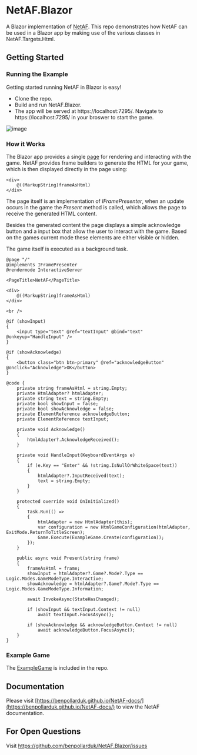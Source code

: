 # NetAF.Blazor
A Blazor implementation of [NetAF](http://www.github.com/benpollarduk/netaf). This repo demonstrates how NetAF can be used in a Blazor app by making use of the various classes in NetAF.Targets.Html.  

## Getting Started

### Running the Example
Getting started running NetAF in Blazor is easy!

* Clone the repo.
* Build and run NetAF.Blazor.
* The app will be served at https://localhost:7295/. Navigate to https://localhost:7295/ in your broswer to start the game.

![image](https://github.com/user-attachments/assets/c2d482f4-6137-4f7f-80be-a6ef839fd973)

### How it Works
The Blazor app provides a single [page](NetAF.Blazor/Components/Pages/Home.razor) for rendering and interacting with the game. NetAF provides frame builders to generate the HTML for your game, which is then displayed directly in the page using:
```
<div>
    @((MarkupString)frameAsHtml)
</div>
```
The page itself is an implementation of *IFramePresenter*, when an update occurs in the game the *Present* method is called, which allows the page to receive the generated HTML content.

Besides the generated content the page displays a simple acknowledge button and a input box that allow the user to interact with the game. Based on the games current mode these elements are either visible or hidden.

The game itself is executed as a background task.

```
@page "/"
@implements IFramePresenter
@rendermode InteractiveServer

<PageTitle>NetAF</PageTitle>

<div>
    @((MarkupString)frameAsHtml)
</div>

<br />

@if (showInput)
{
    <input type="text" @ref="textInput" @bind="text" @onkeyup="HandleInput" />
}

@if (showAcknowledge)
{
    <button class="btn btn-primary" @ref="acknowledgeButton" @onclick="Acknowledge">OK</button>
}

@code {
    private string frameAsHtml = string.Empty;
    private HtmlAdapter? htmlAdapter;
    private string text = string.Empty;
    private bool showInput = false;
    private bool showAcknowledge = false;
    private ElementReference acknowledgeButton;
    private ElementReference textInput;

    private void Acknowledge()
    {
        htmlAdapter?.AcknowledgeReceived();
    }

    private void HandleInput(KeyboardEventArgs e)
    {
        if (e.Key == "Enter" && !string.IsNullOrWhiteSpace(text))
        {
            htmlAdapter?.InputReceived(text);
            text = string.Empty;
        }
    }

    protected override void OnInitialized()
    {
        Task.Run(() =>
        {
            htmlAdapter = new HtmlAdapter(this);
            var configuration = new HtmlGameConfiguration(htmlAdapter, ExitMode.ReturnToTitleScreen);
            Game.Execute(ExampleGame.Create(configuration));
        });
    }

    public async void Present(string frame)
    {
        frameAsHtml = frame;
        showInput = htmlAdapter?.Game?.Mode?.Type == Logic.Modes.GameModeType.Interactive;
        showAcknowledge = htmlAdapter?.Game?.Mode?.Type == Logic.Modes.GameModeType.Information;

        await InvokeAsync(StateHasChanged);

        if (showInput && textInput.Context != null)
            await textInput.FocusAsync();

        if (showAcknowledge && acknowledgeButton.Context != null)
            await acknowledgeButton.FocusAsync();
    }
}
```
### Example Game
The [ExampleGame](NetAF.Blazor/ExampleGame.cs) is included in the repo.

## Documentation
Please visit [https://benpollarduk.github.io/NetAF-docs/](https://benpollarduk.github.io/NetAF-docs/) to view the NetAF documentation.

## For Open Questions
Visit https://github.com/benpollarduk/NetAF.Blazor/issues
